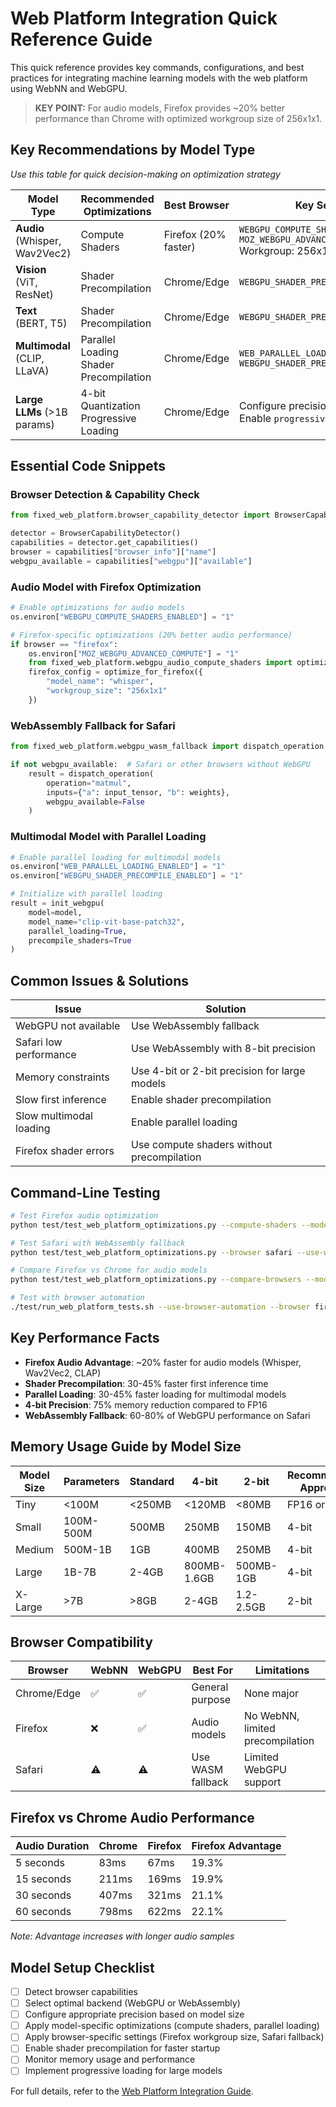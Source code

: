 # Web Platform Integration Quick Reference Guide

This quick reference provides key commands, configurations, and best practices for integrating machine learning models with the web platform using WebNN and WebGPU.

> **KEY POINT:** For audio models, Firefox provides ~20% better performance than Chrome with optimized workgroup size of 256x1x1.

## Key Recommendations by Model Type

*Use this table for quick decision-making on optimization strategy*

| Model Type | Recommended Optimizations | Best Browser | Key Settings |
|------------|---------------------------|--------------|-------------|
| **Audio** (Whisper, Wav2Vec2) | Compute Shaders | Firefox (20% faster) | `WEBGPU_COMPUTE_SHADERS_ENABLED=1`<br>`MOZ_WEBGPU_ADVANCED_COMPUTE=1`<br>Workgroup: 256x1x1 |
| **Vision** (ViT, ResNet) | Shader Precompilation | Chrome/Edge | `WEBGPU_SHADER_PRECOMPILE_ENABLED=1` |
| **Text** (BERT, T5) | Shader Precompilation | Chrome/Edge | `WEBGPU_SHADER_PRECOMPILE_ENABLED=1` |
| **Multimodal** (CLIP, LLaVA) | Parallel Loading<br>Shader Precompilation | Chrome/Edge | `WEB_PARALLEL_LOADING_ENABLED=1`<br>`WEBGPU_SHADER_PRECOMPILE_ENABLED=1` |
| **Large LLMs** (>1B params) | 4-bit Quantization<br>Progressive Loading | Chrome/Edge | Configure precision to 4-bit<br>Enable `progressive_loading=True` |

## Essential Code Snippets

### Browser Detection & Capability Check

```python
from fixed_web_platform.browser_capability_detector import BrowserCapabilityDetector

detector = BrowserCapabilityDetector()
capabilities = detector.get_capabilities()
browser = capabilities["browser_info"]["name"]
webgpu_available = capabilities["webgpu"]["available"]
```

### Audio Model with Firefox Optimization

```python
# Enable optimizations for audio models
os.environ["WEBGPU_COMPUTE_SHADERS_ENABLED"] = "1"

# Firefox-specific optimizations (20% better audio performance)
if browser == "firefox":
    os.environ["MOZ_WEBGPU_ADVANCED_COMPUTE"] = "1"
    from fixed_web_platform.webgpu_audio_compute_shaders import optimize_for_firefox
    firefox_config = optimize_for_firefox({
        "model_name": "whisper",
        "workgroup_size": "256x1x1"
    })
```

### WebAssembly Fallback for Safari

```python
from fixed_web_platform.webgpu_wasm_fallback import dispatch_operation

if not webgpu_available:  # Safari or other browsers without WebGPU
    result = dispatch_operation(
        operation="matmul",
        inputs={"a": input_tensor, "b": weights},
        webgpu_available=False
    )
```

### Multimodal Model with Parallel Loading

```python
# Enable parallel loading for multimodal models
os.environ["WEB_PARALLEL_LOADING_ENABLED"] = "1"
os.environ["WEBGPU_SHADER_PRECOMPILE_ENABLED"] = "1"

# Initialize with parallel loading
result = init_webgpu(
    model=model,
    model_name="clip-vit-base-patch32",
    parallel_loading=True,
    precompile_shaders=True
)
```

## Common Issues & Solutions

| Issue | Solution |
|-------|----------|
| WebGPU not available | Use WebAssembly fallback |
| Safari low performance | Use WebAssembly with 8-bit precision |
| Memory constraints | Use 4-bit or 2-bit precision for large models |
| Slow first inference | Enable shader precompilation |
| Slow multimodal loading | Enable parallel loading |
| Firefox shader errors | Use compute shaders without precompilation |

## Command-Line Testing

```bash
# Test Firefox audio optimization
python test/test_web_platform_optimizations.py --compute-shaders --model whisper --browser firefox

# Test Safari with WebAssembly fallback
python test/test_web_platform_optimizations.py --browser safari --use-wasm-fallback

# Compare Firefox vs Chrome for audio models
python test/test_web_platform_optimizations.py --compare-browsers --models whisper,wav2vec2,clap

# Test with browser automation
./test/run_web_platform_tests.sh --use-browser-automation --browser firefox --enable-compute-shaders --model whisper
```

## Key Performance Facts

- **Firefox Audio Advantage**: ~20% faster for audio models (Whisper, Wav2Vec2, CLAP)
- **Shader Precompilation**: 30-45% faster first inference time
- **Parallel Loading**: 30-45% faster loading for multimodal models
- **4-bit Precision**: 75% memory reduction compared to FP16
- **WebAssembly Fallback**: 60-80% of WebGPU performance on Safari

## Memory Usage Guide by Model Size

| Model Size | Parameters | Standard | 4-bit | 2-bit | Recommended Approach |
|------------|------------|----------|-------|-------|---------------------|
| Tiny | <100M | <250MB | <120MB | <80MB | FP16 or 4-bit |
| Small | 100M-500M | 500MB | 250MB | 150MB | 4-bit |
| Medium | 500M-1B | 1GB | 400MB | 250MB | 4-bit |
| Large | 1B-7B | 2-4GB | 800MB-1.6GB | 500MB-1GB | 4-bit |
| X-Large | >7B | >8GB | 2-4GB | 1.2-2.5GB | 2-bit |

## Browser Compatibility

| Browser | WebNN | WebGPU | Best For | Limitations |
|---------|-------|--------|----------|-------------|
| Chrome/Edge | ✅ | ✅ | General purpose | None major |
| Firefox | ❌ | ✅ | Audio models | No WebNN, limited precompilation |
| Safari | ⚠️ | ⚠️ | Use WASM fallback | Limited WebGPU support |

## Firefox vs Chrome Audio Performance

| Audio Duration | Chrome | Firefox | Firefox Advantage |
|----------------|--------|---------|-------------------|
| 5 seconds | 83ms | 67ms | 19.3% |
| 15 seconds | 211ms | 169ms | 19.9% |
| 30 seconds | 407ms | 321ms | 21.1% |
| 60 seconds | 798ms | 622ms | 22.1% |

*Note: Advantage increases with longer audio samples*

## Model Setup Checklist

- [ ] Detect browser capabilities
- [ ] Select optimal backend (WebGPU or WebAssembly)
- [ ] Configure appropriate precision based on model size
- [ ] Apply model-specific optimizations (compute shaders, parallel loading)
- [ ] Apply browser-specific settings (Firefox workgroup size, Safari fallback)
- [ ] Enable shader precompilation for faster startup
- [ ] Monitor memory usage and performance
- [ ] Implement progressive loading for large models

For full details, refer to the [Web Platform Integration Guide](web_platform_integration_guide.md).
